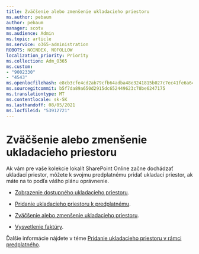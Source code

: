 ```yaml
---
title: Zväčšenie alebo zmenšenie ukladacieho priestoru
ms.author: pebaum
author: pebaum
manager: scotv
ms.audience: Admin
ms.topic: article
ms.service: o365-administration
ROBOTS: NOINDEX, NOFOLLOW
localization_priority: Priority
ms.collection: Adm_O365
ms.custom:
- "9002330"
- "4543"
ms.openlocfilehash: e8cb3cfe4cd2ab79cfb64adba48e3241815b027c7ec41fe6a640ba7baa34ae7e
ms.sourcegitcommit: b5f7da89a650d2915dc652449623c78be6247175
ms.translationtype: MT
ms.contentlocale: sk-SK
ms.lasthandoff: 08/05/2021
ms.locfileid: "53912721"
---
```

# <a name="increase-or-decrease-storage"></a>Zväčšenie alebo zmenšenie ukladacieho priestoru

Ak vám pre vaše kolekcie lokalít SharePoint Online začne dochádzať ukladací priestor, môžete k svojmu predplatnému pridať ukladací priestor, ak máte na to podľa vášho plánu oprávnenie. 

- [Zobrazenie dostupného ukladacieho priestoru](https://docs.microsoft.com/microsoft-365/commerce/add-storage-space?view=o365-worldwide#view-available-storage). 

- [Pridanie ukladacieho priestoru k predplatnému](https://docs.microsoft.com/microsoft-365/commerce/add-storage-space?view=o365-worldwide#add-storage-to-your-subscription). 

- [Zväčšenie alebo zmenšenie ukladacieho priestoru](https://docs.microsoft.com/microsoft-365/commerce/add-storage-space?view=o365-worldwide#increase-or-decrease-storage). 

- [Vysvetlenie faktúry](https://docs.microsoft.com/microsoft-365/commerce/billing-and-payments/understand-your-invoice?view=o365-worldwide).

Ďalšie informácie nájdete v téme [Pridanie ukladacieho priestoru v rámci predplatného](https://docs.microsoft.com/microsoft-365/commerce/add-storage-space?view=o365-worldwide). 
